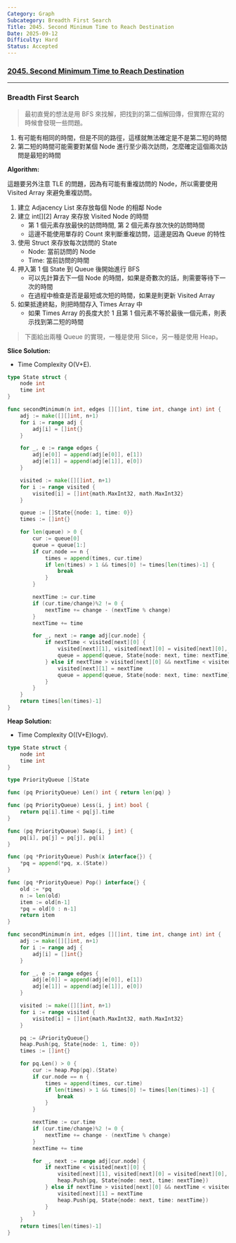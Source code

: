 ```yaml
---
Category: Graph
Subcategory: Breadth First Search
Title: 2045. Second Minimum Time to Reach Destination
Date: 2025-09-12
Difficulty: Hard
Status: Accepted
---
```

### [2045. Second Minimum Time to Reach Destination]

---

### Breadth First Search

> 最初直覺的想法是用 BFS 來找解，把找到的第二個解回傳，但實際在寫的時候會發現一些問題。

1.  有可能有相同的時間，但是不同的路徑，這樣就無法確定是不是第二短的時間
2.  第二短的時間可能需要對某個 Node 進行至少兩次訪問，怎麼確定這個兩次訪問是最短的時間

**Algorithm:**

這題要另外注意 TLE 的問題，因為有可能有重複訪問的 Node，所以需要使用 Visited Array 來避免重複訪問。

1.  建立 Adjacency List 來存放每個 Node 的相鄰 Node
2.  建立 int[][2] Array 來存放 Visited Node 的時間
    -   第 1 個元素存放最快的訪問時間, 第 2 個元素存放次快的訪問時間
    -   這邊不能使用單存的 Count 來判斷重複訪問，這邊是因為 Queue 的特性
3.  使用 Struct 來存放每次訪問的 State
    -   Node: 當前訪問的 Node
    -   Time: 當前訪問的時間
4.  押入第 1 個 State 到 Queue 後開始進行 BFS
    -   可以先計算去下一個 Node 的時間，如果是奇數次的話，則需要等待下一次的時間
    -   在過程中檢查是否是最短或次短的時間，如果是則更新 Visited Array
5.  如果抵達終點，則把時間存入 Times Array 中
    -   如果 Times Array 的長度大於 1 且第 1 個元素不等於最後一個元素，則表示找到第二短的時間

> 下面給出兩種 Queue 的實現，一種是使用 Slice，另一種是使用 Heap。

**Slice Solution:**
-   Time Complexity O(V+E).
```go
type State struct {
	node int
	time int
}

func secondMinimum(n int, edges [][]int, time int, change int) int {
	adj := make([][]int, n+1)
	for i := range adj {
		adj[i] = []int{}
	}

	for _, e := range edges {
		adj[e[0]] = append(adj[e[0]], e[1])
		adj[e[1]] = append(adj[e[1]], e[0])
	}

	visited := make([][]int, n+1)
	for i := range visited {
		visited[i] = []int{math.MaxInt32, math.MaxInt32}
	}

	queue := []State{{node: 1, time: 0}}
	times := []int{}

	for len(queue) > 0 {
		cur := queue[0]
        queue = queue[1:]
		if cur.node == n {
			times = append(times, cur.time)
			if len(times) > 1 && times[0] != times[len(times)-1] {
				break
			}
		}

		nextTime := cur.time
		if (cur.time/change)%2 != 0 {
			nextTime += change - (nextTime % change)
		}
		nextTime += time

		for _, next := range adj[cur.node] {
			if nextTime < visited[next][0] {
				visited[next][1], visited[next][0] = visited[next][0], nextTime
				queue = append(queue, State{node: next, time: nextTime})
			} else if nextTime > visited[next][0] && nextTime < visited[next][1] {
				visited[next][1] = nextTime
				queue = append(queue, State{node: next, time: nextTime})
			}
		}
	}
	return times[len(times)-1]
}
```

**Heap Solution:**
-   Time Complexity O((V+E)logv).
```go
type State struct {
	node int
	time int
}

type PriorityQueue []State

func (pq PriorityQueue) Len() int { return len(pq) }

func (pq PriorityQueue) Less(i, j int) bool {
	return pq[i].time < pq[j].time
}

func (pq PriorityQueue) Swap(i, j int) {
	pq[i], pq[j] = pq[j], pq[i]
}

func (pq *PriorityQueue) Push(x interface{}) {
	*pq = append(*pq, x.(State))
}

func (pq *PriorityQueue) Pop() interface{} {
	old := *pq
	n := len(old)
	item := old[n-1]
	*pq = old[0 : n-1]
	return item
}

func secondMinimum(n int, edges [][]int, time int, change int) int {
	adj := make([][]int, n+1)
	for i := range adj {
		adj[i] = []int{}
	}

	for _, e := range edges {
		adj[e[0]] = append(adj[e[0]], e[1])
		adj[e[1]] = append(adj[e[1]], e[0])
	}

	visited := make([][]int, n+1)
	for i := range visited {
		visited[i] = []int{math.MaxInt32, math.MaxInt32}
	}

	pq := &PriorityQueue{}
	heap.Push(pq, State{node: 1, time: 0})
	times := []int{}

	for pq.Len() > 0 {
		cur := heap.Pop(pq).(State)
		if cur.node == n {
			times = append(times, cur.time)
			if len(times) > 1 && times[0] != times[len(times)-1] {
				break
			}
		}

		nextTime := cur.time
		if (cur.time/change)%2 != 0 {
			nextTime += change - (nextTime % change)
		}
		nextTime += time

		for _, next := range adj[cur.node] {
			if nextTime < visited[next][0] {
				visited[next][1], visited[next][0] = visited[next][0], nextTime
				heap.Push(pq, State{node: next, time: nextTime})
			} else if nextTime > visited[next][0] && nextTime < visited[next][1] {
				visited[next][1] = nextTime
				heap.Push(pq, State{node: next, time: nextTime})
			}
		}
	}
	return times[len(times)-1]
}
```

[2045. Second Minimum Time to Reach Destination]: https://leetcode.com/problems/second-minimum-time-to-reach-destination